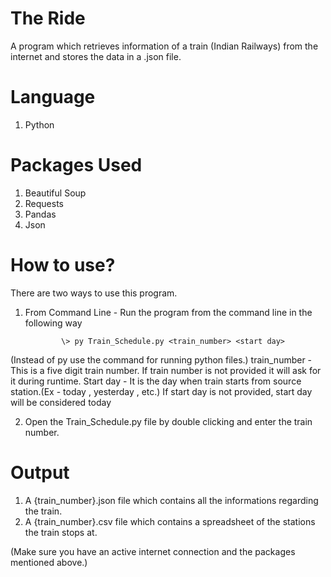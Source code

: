 # The Ride

A program which retrieves information of a train (Indian Railways) from the internet and stores the data in a .json file.

# Language 
1. Python

# Packages Used
1. Beautiful Soup
2. Requests
3. Pandas
4. Json

# How to use?
There are two ways to use this program.
1. From Command Line - Run the program from the command line in the following way
               
               \> py Train_Schedule.py <train_number> <start day>

(Instead of py use the command for running python files.)
train_number - This is a five digit train number.
    If train number is not provided it will ask for it during runtime.
Start day - It is the day when train starts from source station.(Ex - today , yesterday , etc.)
    If start day is not provided, start day will be considered today

2. Open the Train_Schedule.py file by double clicking and enter the train number.

# Output
1. A {train_number}.json file which contains all the informations regarding the train.
2. A {train_number}.csv file which contains a spreadsheet of the stations the train stops at.


(Make sure you have an active internet connection and the packages mentioned above.)